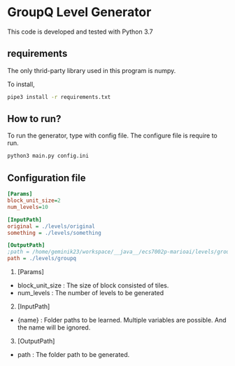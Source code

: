 # GroupQ Level Generator
This code is developed and tested with Python 3.7


## requirements
The only thrid-party library used in this program is numpy.

To install,

```bash
pipe3 install -r requirements.txt
```

## How to run?
To run the generator, type with config file. The configure file is require to run.

```bash
python3 main.py config.ini
```

## Configuration file

``` ini
[Params]
block_unit_size=2 
num_levels=10 

[InputPath]
original = ./levels/original
something = ./levels/something

[OutputPath]
;path = /home/geminik23/workspace/__java__/ecs7002p-marioai/levels/groupq/s5
path = ./levels/groupq

```

1. [Params]
*  block_unit_size : The size of block consisted of tiles.
*  num_levels : The number of levels to be generated

2. [InputPath]
*  {name} : Folder paths to be learned. Multiple variables are possible. And the name will be ignored.

3. [OutputPath]
*  path : The folder path to be generated.

